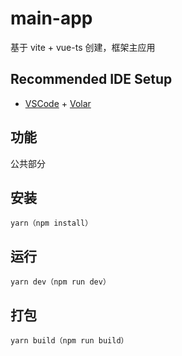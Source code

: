 # main-app

基于 vite + vue-ts 创建，框架主应用

## Recommended IDE Setup

- [VSCode](https://code.visualstudio.com/) + [Volar](https://marketplace.visualstudio.com/items?itemName=johnsoncodehk.volar)

## 功能

公共部分

## 安装

```
yarn（npm install）
```

## 运行

```
yarn dev（npm run dev）
```

## 打包

```
yarn build（npm run build）
```
